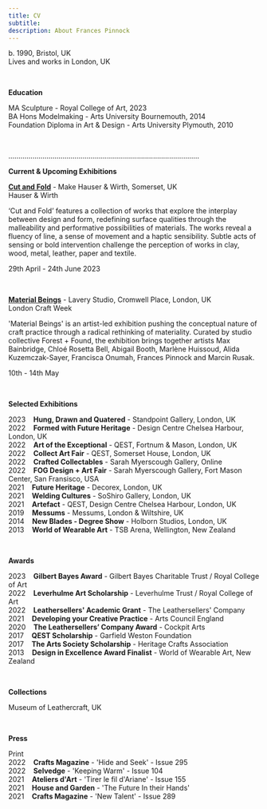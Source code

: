 ```yaml
---
title: CV
subtitle: 
description: About Frances Pinnock
---
```


b. 1990, Bristol, UK  
Lives and works in London, UK

<br /> 

**Education**

MA Sculpture - Royal College of Art, 2023    
BA Hons Modelmaking - Arts University Bournemouth, 2014  
Foundation Diploma in Art & Design - Arts University Plymouth, 2010   

<br />  

...............................................................................................


**Current & Upcoming Exhibitions** 


**[Cut and Fold](https://www.hauserwirth.com/make/41222-cut-and-fold/)** - Make Hauser & Wirth, Somerset, UK  
Hauser & Wirth

‘Cut and Fold’ features a collection of works that explore the interplay between design and form, redefining surface qualities through the malleability and performative possibilities of materials. The works reveal a fluency of line, a sense of movement and a haptic sensibility. Subtle acts of sensing or bold intervention challenge the perception of works in clay, wood, metal, leather, paper and textile.  

29th April - 24th June 2023  

<br />  

**[Material Beings](https://www.eventbrite.com/cc/material-beings-london-craft-week-2023-1997899)** - Lavery Studio, Cromwell Place, London, UK  
London Craft Week  

'Material Beings' is an artist-led exhibition pushing the conceptual nature of craft practice through a radical rethinking of materiality. Curated by studio collective Forest + Found, the exhibition brings together artists Max Bainbridge, Chloé Rosetta Bell, Abigail Booth, Marlène Huissoud, Alida Kuzemczak-Sayer, Francisca Onumah, Frances Pinnock and Marcin Rusak. 

10th - 14th May  

<br /> 


**Selected Exhibitions** 

2023&nbsp;&nbsp;&nbsp; **Hung, Drawn and Quatered** - Standpoint Gallery, London, UK  
2022&nbsp;&nbsp;&nbsp; **Formed with Future Heritage** - Design Centre Chelsea Harbour, London, UK  
2022&nbsp;&nbsp;&nbsp; **Art of the Exceptional** - QEST, Fortnum & Mason, London, UK  
2022&nbsp;&nbsp;&nbsp; **Collect Art Fair** - QEST, Somerset House, London, UK  
2022&nbsp;&nbsp;&nbsp; **Crafted Collectables** - Sarah Myerscough Gallery, Online  
2022&nbsp;&nbsp;&nbsp; **FOG Design + Art Fair** - Sarah Myerscough Gallery, Fort Mason Center, San Fransisco, USA  
2021&nbsp;&nbsp;&nbsp; **Future Heritage** - Decorex, London, UK  
2021&nbsp;&nbsp;&nbsp; **Welding Cultures** - SoShiro Gallery, London, UK  
2021&nbsp;&nbsp;&nbsp; **Artefact** - QEST, Design Centre Chelsea Harbour, London, UK  
2019&nbsp;&nbsp;&nbsp; **Messums** - Messums, London & Wiltshire, UK  
2014&nbsp;&nbsp;&nbsp; **New Blades - Degree Show** - Holborn Studios, London, UK  
2013&nbsp;&nbsp;&nbsp; **World of Wearable Art** - TSB Arena, Wellington, New Zealand  

<br />  


**Awards** 

2023&nbsp;&nbsp;&nbsp; **Gilbert Bayes Award** - Gilbert Bayes Charitable Trust / Royal College of Art  
2022&nbsp;&nbsp;&nbsp; **Leverhulme Art Scholarship** - Leverhulme Trust / Royal College of Art   
2022&nbsp;&nbsp;&nbsp; **Leathersellers' Academic Grant** - The Leathersellers' Company   
2021&nbsp;&nbsp;&nbsp; **Developing your Creative Practice** - Arts Council England  
2020&nbsp;&nbsp;&nbsp; **The Leathersellers’ Company Award** - Cockpit Arts   
2017&nbsp;&nbsp;&nbsp; **QEST Scholarship** - Garfield Weston Foundation  
2017&nbsp;&nbsp;&nbsp; **The Arts Society Scholarship** - Heritage Crafts Association  
2013&nbsp;&nbsp;&nbsp; **Design in Excellence Award Finalist** - World of Wearable Art, New Zealand  

<br />  


**Collections** 

Museum of Leathercraft, UK  

<br />  


**Press** 
  

Print  
2022&nbsp;&nbsp;&nbsp; **Crafts Magazine** - 'Hide and Seek' - Issue 295     
2022&nbsp;&nbsp;&nbsp; **Selvedge** - 'Keeping Warm' - Issue 104  
2021&nbsp;&nbsp;&nbsp; **Ateliers d'Art** - 'Tirer le fil d'Ariane' - Issue 155  
2021&nbsp;&nbsp;&nbsp; **House and Garden** - 'The Future In their Hands'  
2021&nbsp;&nbsp;&nbsp; **Crafts Magazine** - 'New Talent' - Issue 289 

 








